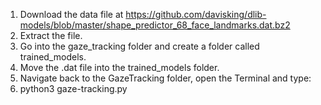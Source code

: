 1. Download the data file at https://github.com/davisking/dlib-models/blob/master/shape_predictor_68_face_landmarks.dat.bz2
2. Extract the file.
2. Go into the gaze_tracking folder and create a folder called trained_models. 
3. Move the .dat file into the trained_models folder.
4. Navigate back to the GazeTracking folder, open the Terminal and type:
5. python3 gaze-tracking.py
